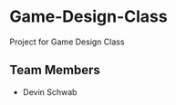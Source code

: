 Game-Design-Class
=================

Project for Game Design Class

Team Members
------------------------

- Devin Schwab
